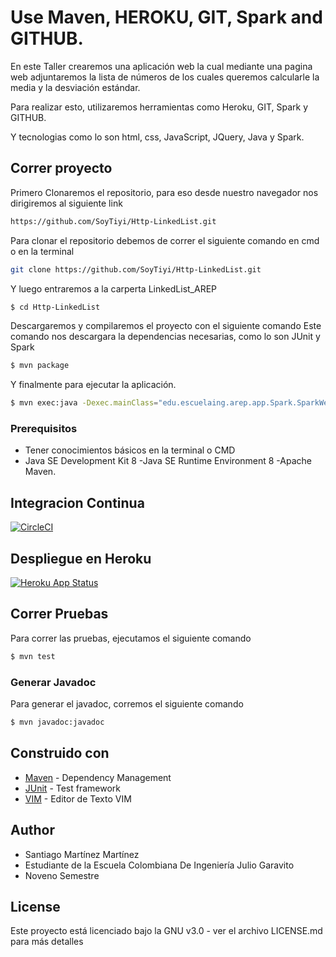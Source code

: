 # Use Maven, HEROKU, GIT, Spark and GITHUB.

En este Taller crearemos una aplicación web la cual mediante una pagina web adjuntaremos la lista de números de los cuales queremos calcularle la media y la desviación estándar.

Para realizar esto, utilizaremos herramientas como Heroku, GIT, Spark y GITHUB.

Y tecnologias como lo son html, css, JavaScript, JQuery, Java y Spark.

## Correr proyecto

Primero Clonaremos el repositorio, para eso desde nuestro navegador nos dirigiremos al siguiente link

```sh
https://github.com/SoyTiyi/Http-LinkedList.git
```

Para clonar el repositorio debemos de correr el siguiente comando en cmd o en la terminal 

```sh
git clone https://github.com/SoyTiyi/Http-LinkedList.git
 ```

 Y luego entraremos a la carperta LinkedList_AREP

```sh
$ cd Http-LinkedList
 ```
Descargaremos y compilaremos el proyecto con el siguiente comando
Este comando nos descargara la dependencias necesarias, como lo son JUnit y Spark

 ```sh
$ mvn package
 ```
 Y finalmente para ejecutar la aplicación.

 ```sh
$ mvn exec:java -Dexec.mainClass="edu.escuelaing.arep.app.Spark.SparkWebApp"
 ```

### Prerequisitos

* Tener conocimientos básicos en la terminal o CMD
* Java SE Development Kit 8 -Java SE Runtime Environment 8 -Apache Maven.

## Integracion Continua

[![CircleCI](https://circleci.com/gh/SoyTiyi/Http-LinkedList.svg?style=svg)](https://circleci.com/gh/SoyTiyi/Http-LinkedList)

## Despliegue en Heroku

[![Heroku App Status](http://heroku-shields.herokuapp.com/fast-waters-46508)](https://fast-waters-46508.herokuapp.com)

## Correr Pruebas

Para correr las pruebas, ejecutamos el siguiente comando

```sh
$ mvn test
 ```

### Generar Javadoc

Para generar el javadoc, corremos el siguiente comando

```sh
$ mvn javadoc:javadoc 
 ```

## Construido con

* [Maven](https://maven.apache.org/) - Dependency Management
* [JUnit](https://mvnrepository.com/artifact/junit/junit) - Test framework
* [VIM](https://www.vim.org/download.php) - Editor de Texto VIM

## Author

 - Santiago Martínez Martínez 
 - Estudiante de la Escuela Colombiana De Ingeniería Julio Garavito 
 - Noveno Semestre

## License

Este proyecto está licenciado bajo la GNU v3.0 - ver el archivo LICENSE.md para más detalles
